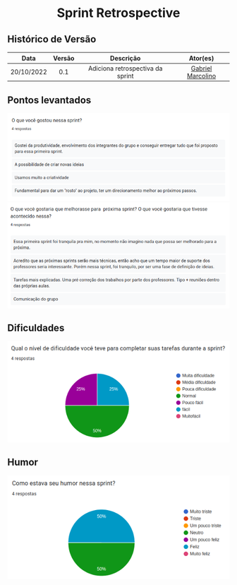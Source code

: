 <h1 align="center">Sprint Retrospective</h1>

## Histórico de Versão

|    Data    | Versão |            Descrição             |                       Ator(es)                       |
| :--------: | :----: | :------------------------------: | :--------------------------------------------------: |
| 20/10/2022 |  0.1   | Adiciona retrospectiva da sprint | [Gabriel Marcolino](https://github.com/GabrielMR360) |

## Pontos levantados

![O que gostou na sprint](oq_gostou_s1.png)
![Melhorias para próxima sprint](melhorias_s1.png)

## Dificuldades

![Gráfico dificuldades](nivel_dificuldade_s1.png)

## Humor

![Gráfico humor](humor_s1.png)